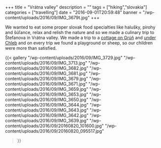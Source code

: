 +++
title = "Vrátna valley"
description = ""
tags = ["hiking","slovakia"]
categories = ["travelling"]
date = "2016-09-01T20:59:48"
banner = "/wp-content/uploads/2016/09/IMG_3679t.jpg"
+++

We wanted to eat some proper slovak food specialties like halušky, pirohy and šúľance, relax and relish the nature and so we made a culinary trip to Štefanova in Vrátna valley.
We made a trip to a <a href="http://en.chatanagruni.sk/" target="_blank">cottage on Grúň</a> and <a
href="http://www.chatachleb.sk/" target="_blank">under Chleb</a> and on every trip we found a
playground or sheep, so our children were more than satisfied.

{{< gallery
    "/wp-content/uploads/2016/09/IMG_3729.jpg"
    "/wp-content/uploads/2016/09/IMG_3713.jpg"
    "/wp-content/uploads/2016/09/IMG_3682.jpg"
    "/wp-content/uploads/2016/09/IMG_3681.jpg"
    "/wp-content/uploads/2016/09/IMG_3679.jpg"
    "/wp-content/uploads/2016/09/IMG_3671.jpg"
    "/wp-content/uploads/2016/09/IMG_3659.jpg"
    "/wp-content/uploads/2016/09/IMG_3653.jpg"
    "/wp-content/uploads/2016/09/IMG_3650.jpg"
    "/wp-content/uploads/2016/09/IMG_3644.jpg"
    "/wp-content/uploads/2016/09/IMG_3643.jpg"
    "/wp-content/uploads/2016/09/IMG_3642.jpg"
    "/wp-content/uploads/2016/09/IMG_3639.jpg"
    "/wp-content/uploads/2016/09/20160820_101600.jpg"
    "/wp-content/uploads/2016/09/20160820_095517.jpg"
>}}

